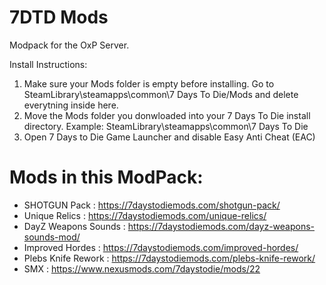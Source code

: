# 7DTD Mods
 Modpack for the OxP Server.
 
 Install Instructions:
 1.	Make sure your Mods folder is empty before installing. Go to SteamLibrary\steamapps\common\7 Days To Die/Mods and delete everytning inside here.
 2.	Move the Mods folder you donwloaded into your 7 Days To Die install directory. Example: SteamLibrary\steamapps\common\7 Days To Die
 3. Open 7 Days to Die Game Launcher and disable Easy Anti Cheat (EAC)

# Mods in this ModPack:
* SHOTGUN Pack : https://7daystodiemods.com/shotgun-pack/
* Unique Relics : https://7daystodiemods.com/unique-relics/
* DayZ Weapons Sounds : https://7daystodiemods.com/dayz-weapons-sounds-mod/
* Improved Hordes : https://7daystodiemods.com/improved-hordes/
* Plebs Knife Rework : https://7daystodiemods.com/plebs-knife-rework/
* SMX : https://www.nexusmods.com/7daystodie/mods/22
